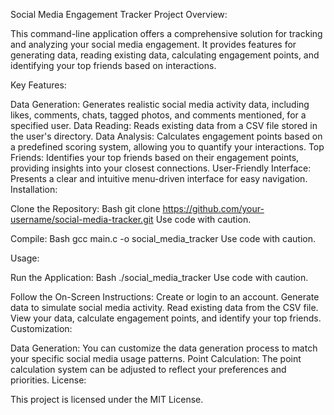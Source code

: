 Social Media Engagement Tracker
Project Overview:

This command-line application offers a comprehensive solution for tracking and analyzing your social media engagement. It provides features for generating data, reading existing data, calculating engagement points, and identifying your top friends based on interactions.

Key Features:

Data Generation: Generates realistic social media activity data, including likes, comments, chats, tagged photos, and comments mentioned, for a specified user.
Data Reading: Reads existing data from a CSV file stored in the user's directory.
Data Analysis: Calculates engagement points based on a predefined scoring system, allowing you to quantify your interactions.
Top Friends: Identifies your top friends based on their engagement points, providing insights into your closest connections.
User-Friendly Interface: Presents a clear and intuitive menu-driven interface for easy navigation.
Installation:

Clone the Repository:
Bash
git clone https://github.com/your-username/social-media-tracker.git
Use code with caution.

Compile:
Bash
gcc main.c -o social_media_tracker
Use code with caution.

Usage:

Run the Application:
Bash
./social_media_tracker
Use code with caution.

Follow the On-Screen Instructions:
Create or login to an account.
Generate data to simulate social media activity.
Read existing data from the CSV file.
View your data, calculate engagement points, and identify your top friends.
Customization:

Data Generation: You can customize the data generation process to match your specific social media usage patterns.
Point Calculation: The point calculation system can be adjusted to reflect your preferences and priorities.
License:

This project is licensed under the MIT License.
